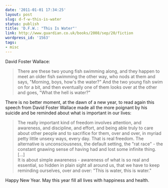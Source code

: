 ```yaml
---
date: '2011-01-01 17:34:25'
layout: post
slug: d-f-w-this-is-water
status: publish
title: 'D.F.W.: "This Is Water"'
link: http://www.guardian.co.uk/books/2008/sep/20/fiction
wordpress_id: '1563'
tags:
- misc
---
```


David Foster Wallace:
> There are these two young fish swimming along, and they happen to meet an older fish swimming the other way, who nods at them and says, "Morning, boys, how's the water?" And the two young fish swim on for a bit, and then eventually one of them looks over at the other and goes, "What the hell is water?"

There is no better moment, at the dawn of a new year, to read again this speech from David Foster Wallace made all the more poignant by his suicide and be reminded about what is important in our lives:

> The really important kind of freedom involves attention, and awareness, and discipline, and effort, and being able truly to care about other people and to sacrifice for them, over and over, in myriad petty little unsexy ways, every day. That is real freedom. The alternative is unconsciousness, the default setting, the "rat race" - the constant gnawing sense of having had and lost some infinite thing.  
> [...]  
>  It is about simple awareness - awareness of what is so real and essential, so hidden in plain sight all around us, that we have to keep reminding ourselves, over and over: "This is water, this is water."

Happy New Year. May this year fill all lives with happiness and health.

